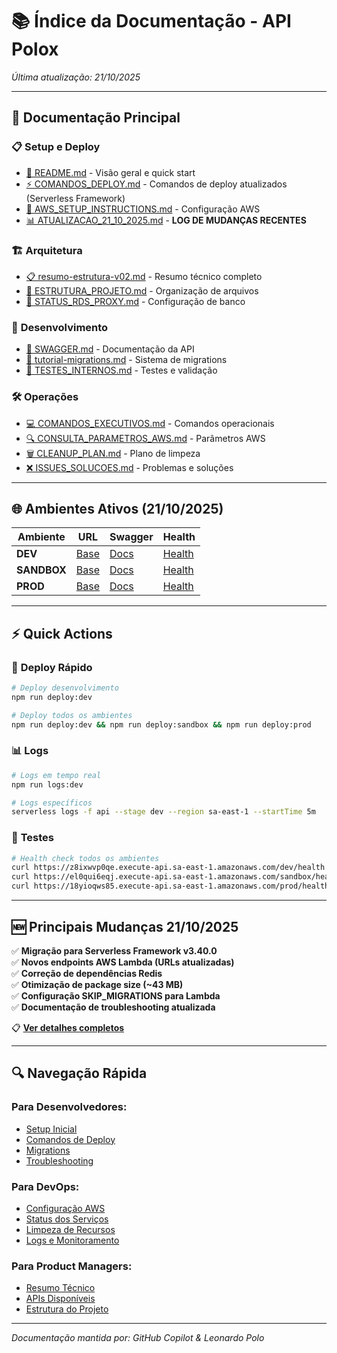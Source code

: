 # 📚 Índice da Documentação - API Polox

_Última atualização: 21/10/2025_

---

## 🚀 **Documentação Principal**

### 📋 **Setup e Deploy**

- [📖 README.md](./README.md) - Visão geral e quick start
- [⚡ COMANDOS_DEPLOY.md](./COMANDOS_DEPLOY.md) - Comandos de deploy atualizados (Serverless Framework)
- [🔧 AWS_SETUP_INSTRUCTIONS.md](./AWS_SETUP_INSTRUCTIONS.md) - Configuração AWS
- [📊 ATUALIZACAO_21_10_2025.md](./ATUALIZACAO_21_10_2025.md) - **LOG DE MUDANÇAS RECENTES**

### 🏗️ **Arquitetura**

- [📋 resumo-estrutura-v02.md](./resumo-estrutura-v02.md) - Resumo técnico completo
- [🏢 ESTRUTURA_PROJETO.md](./ESTRUTURA_PROJETO.md) - Organização de arquivos
- [🔗 STATUS_RDS_PROXY.md](./STATUS_RDS_PROXY.md) - Configuração de banco

### 📖 **Desenvolvimento**

- [📝 SWAGGER.md](./SWAGGER.md) - Documentação da API
- [🔄 tutorial-migrations.md](./tutorial-migrations.md) - Sistema de migrations
- [🧪 TESTES_INTERNOS.md](./TESTES_INTERNOS.md) - Testes e validação

### 🛠️ **Operações**

- [💻 COMANDOS_EXECUTIVOS.md](./COMANDOS_EXECUTIVOS.md) - Comandos operacionais
- [🔍 CONSULTA_PARAMETROS_AWS.md](./CONSULTA_PARAMETROS_AWS.md) - Parâmetros AWS
- [🗑️ CLEANUP_PLAN.md](./CLEANUP_PLAN.md) - Plano de limpeza
- [❌ ISSUES_SOLUCOES.md](./ISSUES_SOLUCOES.md) - Problemas e soluções

---

## 🌐 **Ambientes Ativos (21/10/2025)**

| Ambiente    | URL                                                                     | Swagger                                                                         | Health                                                                          |
| ----------- | ----------------------------------------------------------------------- | ------------------------------------------------------------------------------- | ------------------------------------------------------------------------------- |
| **DEV**     | [Base](https://z8ixwvp0qe.execute-api.sa-east-1.amazonaws.com/dev/)     | [Docs](https://z8ixwvp0qe.execute-api.sa-east-1.amazonaws.com/dev/api/docs)     | [Health](https://z8ixwvp0qe.execute-api.sa-east-1.amazonaws.com/dev/health)     |
| **SANDBOX** | [Base](https://el0qui6eqj.execute-api.sa-east-1.amazonaws.com/sandbox/) | [Docs](https://el0qui6eqj.execute-api.sa-east-1.amazonaws.com/sandbox/api/docs) | [Health](https://el0qui6eqj.execute-api.sa-east-1.amazonaws.com/sandbox/health) |
| **PROD**    | [Base](https://18yioqws85.execute-api.sa-east-1.amazonaws.com/prod/)    | [Docs](https://18yioqws85.execute-api.sa-east-1.amazonaws.com/prod/api/docs)    | [Health](https://18yioqws85.execute-api.sa-east-1.amazonaws.com/prod/health)    |

---

## ⚡ **Quick Actions**

### 🚀 **Deploy Rápido**

```bash
# Deploy desenvolvimento
npm run deploy:dev

# Deploy todos os ambientes
npm run deploy:dev && npm run deploy:sandbox && npm run deploy:prod
```

### 📊 **Logs**

```bash
# Logs em tempo real
npm run logs:dev

# Logs específicos
serverless logs -f api --stage dev --region sa-east-1 --startTime 5m
```

### 🧪 **Testes**

```bash
# Health check todos os ambientes
curl https://z8ixwvp0qe.execute-api.sa-east-1.amazonaws.com/dev/health
curl https://el0qui6eqj.execute-api.sa-east-1.amazonaws.com/sandbox/health
curl https://18yioqws85.execute-api.sa-east-1.amazonaws.com/prod/health
```

---

## 🆕 **Principais Mudanças 21/10/2025**

✅ **Migração para Serverless Framework v3.40.0**  
✅ **Novos endpoints AWS Lambda (URLs atualizadas)**  
✅ **Correção de dependências Redis**  
✅ **Otimização de package size (~43 MB)**  
✅ **Configuração SKIP_MIGRATIONS para Lambda**  
✅ **Documentação de troubleshooting atualizada**

📋 **[Ver detalhes completos](./ATUALIZACAO_21_10_2025.md)**

---

## 🔍 **Navegação Rápida**

### Para Desenvolvedores:

- [Setup Inicial](./README.md#-deploy-rápido)
- [Comandos de Deploy](./COMANDOS_DEPLOY.md#-comandos-de-deploy)
- [Migrations](./tutorial-migrations.md)
- [Troubleshooting](./ATUALIZACAO_21_10_2025.md#-troubleshooting-comum)

### Para DevOps:

- [Configuração AWS](./AWS_SETUP_INSTRUCTIONS.md)
- [Status dos Serviços](./STATUS_RDS_PROXY.md)
- [Limpeza de Recursos](./CLEANUP_PLAN.md)
- [Logs e Monitoramento](./COMANDOS_DEPLOY.md#-logs-e-debugging)

### Para Product Managers:

- [Resumo Técnico](./resumo-estrutura-v02.md)
- [APIs Disponíveis](./SWAGGER.md)
- [Estrutura do Projeto](./ESTRUTURA_PROJETO.md)

---

_Documentação mantida por: GitHub Copilot & Leonardo Polo_
